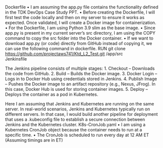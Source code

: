 Dockerfile
	•	I am assuming the app.py file contains the functionality defined in the TDK DevOps Case Study PPT.
	•	Before creating the Dockerfile, I will first test the code locally and then on my server to ensure it works as expected. Once validated, I will create a Docker image for containerization.
	•	For the Dockerfile, I am using Python 3.9 slim as the base image.
	•	Since app.py is present in my current server’s src directory, I am using the COPY command to copy the src folder into the Docker container.
	•	If we want to download app.py (or code) directly from GitHub instead of copying it, we can use the following command in dockerfile.
RUN git clone https://github.com/projectaws741/Ktd_L2_Test.git /app/src  
Jenkinsfile

The Jenkins pipeline consists of multiple stages:
	1.	Checkout – Downloads the code from GitHub.
	2.	Build – Builds the Docker image.
	3.	Docker Login – Logs in to Docker Hub using credentials stored in Jenkins.
	4.	Publish Image – Pushes the Docker image to an artifact repository (e.g., Nexus, JFrog). In this case, Docker Hub is used for storing container images.
	5.	Deploy – Deploys the container as a pod in Kubernetes.

Here I am assuming that Jenkins and Kubernetes are running on the same server.
In real-world scenarios, Jenkins and Kubernetes typically run on different servers. In that case, I would build another pipeline for deployment that uses a .kubeconfig file to establish a secure connection between Jenkins and the Kubernetes cluster.
K8s-CronJob.yaml
	•	I am using a Kubernetes CronJob object because the container needs to run at a specific time.
	•	The CronJob is scheduled to run every day at 12 AM ET (Assuming timings are in ET)
